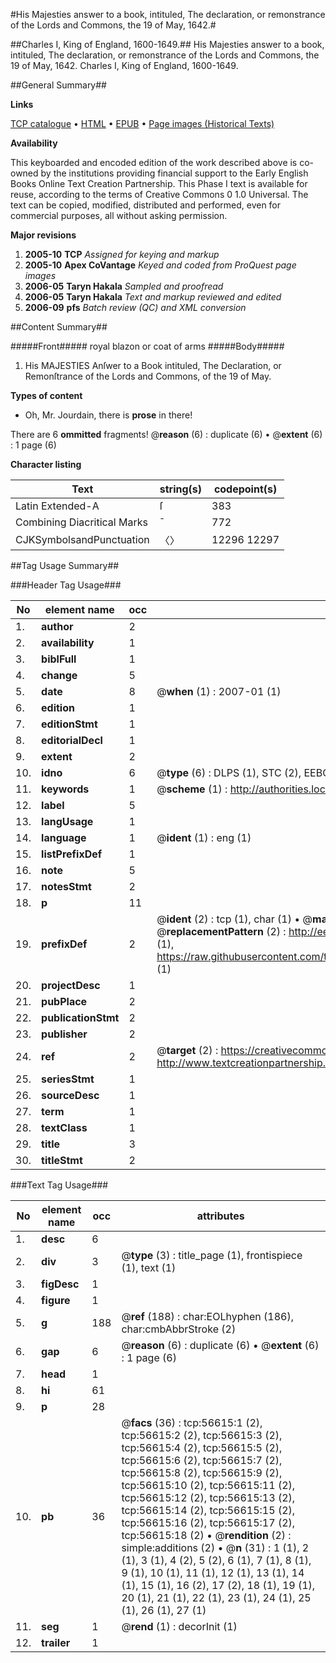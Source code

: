 #His Majesties answer to a book, intituled, The declaration, or remonstrance of the Lords and Commons, the 19 of May, 1642.#

##Charles I, King of England, 1600-1649.##
His Majesties answer to a book, intituled, The declaration, or remonstrance of the Lords and Commons, the 19 of May, 1642.
Charles I, King of England, 1600-1649.

##General Summary##

**Links**

[TCP catalogue](http://www.ota.ox.ac.uk/tcp/)  • 
[HTML](http://tei.it.ox.ac.uk/tcp/Texts-HTML/free/A31/A31787.html)  • 
[EPUB](http://tei.it.ox.ac.uk/tcp/Texts-EPUB/free/A31/A31787.epub) • 
[Page images (Historical Texts)](https://data.historicaltexts.jisc.ac.uk/view?pubId=eebo-12229709e&pageId=eebo-12229709e-56615-1)

**Availability**

This keyboarded and encoded edition of the
	       work described above is co-owned by the institutions
	       providing financial support to the Early English Books
	       Online Text Creation Partnership. This Phase I text is
	       available for reuse, according to the terms of Creative
	       Commons 0 1.0 Universal. The text can be copied,
	       modified, distributed and performed, even for
	       commercial purposes, all without asking permission.

**Major revisions**

1. __2005-10__ __TCP__ *Assigned for keying and markup*
1. __2005-10__ __Apex CoVantage__ *Keyed and coded from ProQuest page images*
1. __2006-05__ __Taryn Hakala__ *Sampled and proofread*
1. __2006-05__ __Taryn Hakala__ *Text and markup reviewed and edited*
1. __2006-09__ __pfs__ *Batch review (QC) and XML conversion*

##Content Summary##

#####Front#####
royal blazon or coat of arms
#####Body#####

1. His MAJESTIES Anſwer to a Book intituled, The Declaration, or Remonſtrance of the Lords and Commons, of the 19 of May.

**Types of content**

  * Oh, Mr. Jourdain, there is **prose** in there!

There are 6 **ommitted** fragments! 
 @__reason__ (6) : duplicate (6)  •  @__extent__ (6) : 1 page (6)

**Character listing**


|Text|string(s)|codepoint(s)|
|---|---|---|
|Latin Extended-A|ſ|383|
|Combining             Diacritical Marks|̄|772|
|CJKSymbolsandPunctuation|〈〉|12296 12297|

##Tag Usage Summary##

###Header Tag Usage###

|No|element name|occ|attributes|
|---|---|---|---|
|1.|__author__|2||
|2.|__availability__|1||
|3.|__biblFull__|1||
|4.|__change__|5||
|5.|__date__|8| @__when__ (1) : 2007-01 (1)|
|6.|__edition__|1||
|7.|__editionStmt__|1||
|8.|__editorialDecl__|1||
|9.|__extent__|2||
|10.|__idno__|6| @__type__ (6) : DLPS (1), STC (2), EEBO-CITATION (1), OCLC (1), VID (1)|
|11.|__keywords__|1| @__scheme__ (1) : http://authorities.loc.gov/ (1)|
|12.|__label__|5||
|13.|__langUsage__|1||
|14.|__language__|1| @__ident__ (1) : eng (1)|
|15.|__listPrefixDef__|1||
|16.|__note__|5||
|17.|__notesStmt__|2||
|18.|__p__|11||
|19.|__prefixDef__|2| @__ident__ (2) : tcp (1), char (1)  •  @__matchPattern__ (2) : ([0-9\-]+):([0-9IVX]+) (1), (.+) (1)  •  @__replacementPattern__ (2) : http://eebo.chadwyck.com/downloadtiff?vid=$1&page=$2 (1), https://raw.githubusercontent.com/textcreationpartnership/Texts/master/tcpchars.xml#$1 (1)|
|20.|__projectDesc__|1||
|21.|__pubPlace__|2||
|22.|__publicationStmt__|2||
|23.|__publisher__|2||
|24.|__ref__|2| @__target__ (2) : https://creativecommons.org/publicdomain/zero/1.0/ (1), http://www.textcreationpartnership.org/docs/. (1)|
|25.|__seriesStmt__|1||
|26.|__sourceDesc__|1||
|27.|__term__|1||
|28.|__textClass__|1||
|29.|__title__|3||
|30.|__titleStmt__|2||


###Text Tag Usage###

|No|element name|occ|attributes|
|---|---|---|---|
|1.|__desc__|6||
|2.|__div__|3| @__type__ (3) : title_page (1), frontispiece (1), text (1)|
|3.|__figDesc__|1||
|4.|__figure__|1||
|5.|__g__|188| @__ref__ (188) : char:EOLhyphen (186), char:cmbAbbrStroke (2)|
|6.|__gap__|6| @__reason__ (6) : duplicate (6)  •  @__extent__ (6) : 1 page (6)|
|7.|__head__|1||
|8.|__hi__|61||
|9.|__p__|28||
|10.|__pb__|36| @__facs__ (36) : tcp:56615:1 (2), tcp:56615:2 (2), tcp:56615:3 (2), tcp:56615:4 (2), tcp:56615:5 (2), tcp:56615:6 (2), tcp:56615:7 (2), tcp:56615:8 (2), tcp:56615:9 (2), tcp:56615:10 (2), tcp:56615:11 (2), tcp:56615:12 (2), tcp:56615:13 (2), tcp:56615:14 (2), tcp:56615:15 (2), tcp:56615:16 (2), tcp:56615:17 (2), tcp:56615:18 (2)  •  @__rendition__ (2) : simple:additions (2)  •  @__n__ (31) : 1 (1), 2 (1), 3 (1), 4 (2), 5 (2), 6 (1), 7 (1), 8 (1), 9 (1), 10 (1), 11 (1), 12 (1), 13 (1), 14 (1), 15 (1), 16 (2), 17 (2), 18 (1), 19 (1), 20 (1), 21 (1), 22 (1), 23 (1), 24 (1), 25 (1), 26 (1), 27 (1)|
|11.|__seg__|1| @__rend__ (1) : decorInit (1)|
|12.|__trailer__|1||
